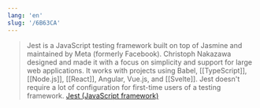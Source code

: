 ```yaml
---
lang: 'en'
slug: '/6B63CA'
---
```


> Jest is a JavaScript testing framework built on top of Jasmine and maintained by Meta (formerly Facebook). Christoph Nakazawa designed and made it with a focus on simplicity and support for large web applications. It works with projects using Babel, [[TypeScript]], [[Node.js]], [[React]], Angular, Vue.js, and [[Svelte]]. Jest doesn't require a lot of configuration for first-time users of a testing framework. [Jest (JavaScript framework)](<https://en.wikipedia.org/wiki/Jest_(JavaScript_framework)>)

